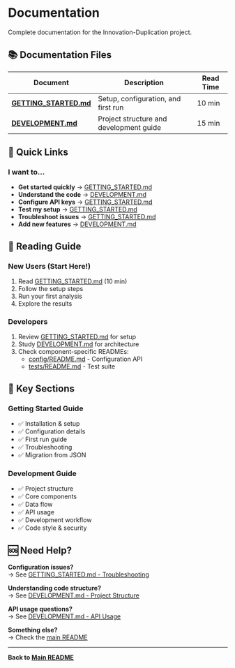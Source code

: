 # Documentation

Complete documentation for the Innovation-Duplication project.

## 📚 Documentation Files

| Document | Description | Read Time |
|----------|-------------|-----------|
| **[GETTING_STARTED.md](GETTING_STARTED.md)** | Setup, configuration, and first run | 10 min |
| **[DEVELOPMENT.md](DEVELOPMENT.md)** | Project structure and development guide | 15 min |

## 🚀 Quick Links

### I want to...
- **Get started quickly** → [GETTING_STARTED.md](GETTING_STARTED.md)
- **Understand the code** → [DEVELOPMENT.md](DEVELOPMENT.md#project-structure)
- **Configure API keys** → [GETTING_STARTED.md](GETTING_STARTED.md#configure-environment)
- **Test my setup** → [GETTING_STARTED.md](GETTING_STARTED.md#test-configuration)
- **Troubleshoot issues** → [GETTING_STARTED.md](GETTING_STARTED.md#troubleshooting)
- **Add new features** → [DEVELOPMENT.md](DEVELOPMENT.md#adding-new-features)

## 📖 Reading Guide

### New Users (Start Here!)
1. Read [GETTING_STARTED.md](GETTING_STARTED.md) (10 min)
2. Follow the setup steps
3. Run your first analysis
4. Explore the results

### Developers
1. Review [GETTING_STARTED.md](GETTING_STARTED.md) for setup
2. Study [DEVELOPMENT.md](DEVELOPMENT.md) for architecture
3. Check component-specific READMEs:
   - [config/README.md](../config/README.md) - Configuration API
   - [tests/README.md](../tests/README.md) - Test suite

## 🎯 Key Sections

### Getting Started Guide
- ✅ Installation & setup
- ✅ Configuration details
- ✅ First run guide
- ✅ Troubleshooting
- ✅ Migration from JSON

### Development Guide  
- ✅ Project structure
- ✅ Core components
- ✅ Data flow
- ✅ API usage
- ✅ Development workflow
- ✅ Code style & security

## 🆘 Need Help?

**Configuration issues?**  
→ See [GETTING_STARTED.md - Troubleshooting](GETTING_STARTED.md#troubleshooting)

**Understanding code structure?**  
→ See [DEVELOPMENT.md - Project Structure](DEVELOPMENT.md#project-structure)

**API usage questions?**  
→ See [DEVELOPMENT.md - API Usage](DEVELOPMENT.md#api-usage)

**Something else?**  
→ Check the [main README](../README.md)

---

**Back to [Main README](../README.md)**


